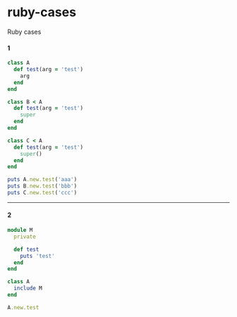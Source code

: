 # ruby-cases
Ruby cases

#### 1
```ruby
class A
  def test(arg = 'test')
    arg
  end
end

class B < A
  def test(arg = 'test')
    super
  end
end

class C < A
  def test(arg = 'test')
    super()
  end
end

puts A.new.test('aaa')
puts B.new.test('bbb')
puts C.new.test('ccc')
```

***

#### 2
```ruby
module M
  private

  def test
    puts 'test'
  end
end

class A
  include M
end

A.new.test
```
